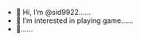 - 👋 Hi, I’m @sid9922......
- 👀 I’m interested in playing game......
- 👋......

<!---
sid9922/sid9922 is a ✨ special ✨ repository because its `README.md` (this file) appears on your GitHub profile.
You can click the Preview link to take a look at your changes.
--->
